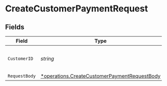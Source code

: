 # CreateCustomerPaymentRequest


## Fields

| Field                                                                                                       | Type                                                                                                        | Required                                                                                                    | Description                                                                                                 | Example                                                                                                     |
| ----------------------------------------------------------------------------------------------------------- | ----------------------------------------------------------------------------------------------------------- | ----------------------------------------------------------------------------------------------------------- | ----------------------------------------------------------------------------------------------------------- | ----------------------------------------------------------------------------------------------------------- |
| `CustomerID`                                                                                                | *string*                                                                                                    | :heavy_check_mark:                                                                                          | Provide the ID of the related customer.                                                                     | cst_5B8cwPMGnU                                                                                              |
| `RequestBody`                                                                                               | [*operations.CreateCustomerPaymentRequestBody](../../models/operations/createcustomerpaymentrequestbody.md) | :heavy_minus_sign:                                                                                          | N/A                                                                                                         |                                                                                                             |